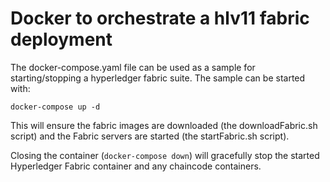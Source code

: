 # Docker to orchestrate a hlv11 fabric deployment

The docker-compose.yaml file can be used as a sample for starting/stopping a hyperledger fabric suite.
The sample can be started with:

```
docker-compose up -d
```

This will ensure the fabric images are downloaded (the downloadFabric.sh script) and the Fabric servers are started (the startFabric.sh script).

Closing the container (`docker-compose down`) will gracefully stop the started Hyperledger Fabric container and any chaincode containers.

